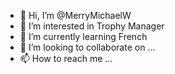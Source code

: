 - 👋 Hi, I’m @MerryMichaelW
- 👀 I’m interested in Trophy Manager
- 🌱 I’m currently learning French
- 💞️ I’m looking to collaborate on ...
- 📫 How to reach me ...

<!---
MerryMichaelW/MerryMichaelW is a ✨ special ✨ repository because its `README.md` (this file) appears on your GitHub profile.
You can click the Preview link to take a look at your changes.
--->

